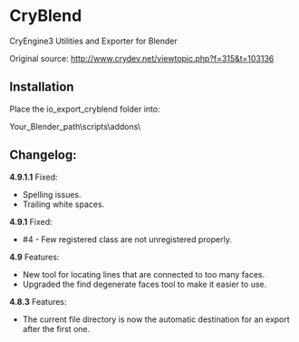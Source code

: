 CryBlend
========

CryEngine3 Utilities and Exporter for Blender


Original source: http://www.crydev.net/viewtopic.php?f=315&t=103136

Installation
---------
Place the io_export_cryblend folder into:

Your_Blender_path\scripts\addons\

Changelog:
--------

**4.9.1.1**
Fixed:
* Spelling issues.
* Trailing white spaces.

**4.9.1**
Fixed:
* #4 - Few registered class are not unregistered properly.

**4.9**
Features:
* New tool for locating lines that are connected to too many faces.
* Upgraded the find degenerate faces tool to make it easier to use.

**4.8.3**
Features:
* The current file directory is now the automatic destination for an export after the first one.

